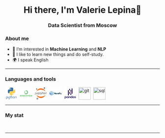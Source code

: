 <div id="header" align="center">
    <h1>Hi there, I'm Valerie Lepina🐢 </h1>
    <h3>Data Scientist from Moscow</h3>
</div>

### About me
- 🌱 I’m interested in **Machine Learning** and **NLP**
- 📝 I like to learn new things and do self-study.
- 🌍 I speak English

---

### Languages and tools

<img src="https://github.com/devicons/devicon/blob/master/icons/python/python-original-wordmark.svg" title="python" width="40" height="40"/>&nbsp;
<img src="https://github.com/devicons/devicon/blob/master/icons/anaconda/anaconda-original-wordmark.svg" title="anaconda" width="40" height="40"/>&nbsp;
<img src="https://github.com/devicons/devicon/blob/master/icons/jupyter/jupyter-original-wordmark.svg" title="jupyter" width="40" height="40"/>&nbsp;
<img src="https://github.com/devicons/devicon/blob/master/icons/numpy/numpy-original-wordmark.svg" title="numpy" width="40" height="40"/>&nbsp;
<img src="https://github.com/devicons/devicon/blob/master/icons/pandas/pandas-original-wordmark.svg" title="pandas" width="40" height="40"/>&nbsp;
<img src="https://cdn.jsdelivr.net/gh/devicons/devicon/icons/git/git-plain.svg" title="git" width="40" height="40"/>&nbsp;
<img src="https://cdn.jsdelivr.net/gh/devicons/devicon/icons/postgresql/postgresql-original.svg" title="sql" width="40" height="40"/>&nbsp;

---

### My stat

<div id="stat" align="center">
    <img src="https://github-profile-summary-cards.vercel.app/api/cards/profile-details?username=LeraLutor&theme=github_dark" alt=""/>
    <img src="https://github-profile-summary-cards.vercel.app/api/cards/most-commit-language?username=LeraLutor&theme=github_dark" alt=""/>
     <img src="https://github-profile-summary-cards.vercel.app/api/cards/stats?username=LeraLutor&theme=github_dark" alt=""/>
</div>

---



